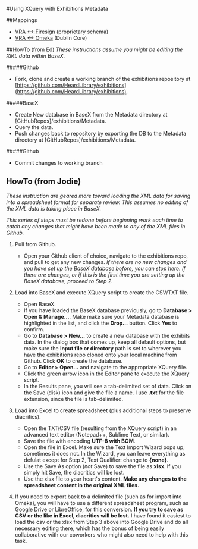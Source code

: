 #Using XQuery with Exhibitions Metadata

##Mappings
* [VRA <-> Firesign](https://github.com/HeardLibrary/exhibitions/blob/master/XQuery/Crosswalk_Firesign_VRA.md) (proprietary schema)
* [VRA <-> Omeka](https://github.com/HeardLibrary/exhibitions/blob/master/XQuery/Crosswalk_DC_VRA_OMEKA_EXHIBITS.md) (Dublin Core)

##HowTo (from Ed)
*These instructions assume you might be editing the XML data within BaseX.*

#####Github
* Fork, clone and create a working branch of the exhibitions repository at [https://github.com/HeardLibrary/exhibitions](https://github.com/HeardLibrary/exhibitions).

#####BaseX
* Create New database in BaseX from the Metadata directory at [GitHubRepos]/exhibitions/Metadata.
* Query the data.
* Push changes back to repository by exporting the DB to the Metadata directory at [GitHubRepos]/exhibitions/Metadata.

#####Github
* Commit changes to working branch


## HowTo (from Jodie)
*These instruction are geared more toward loading the XML data for saving into a spreadsheet format for separate review. This assumes no editing of the XML data is taking place in BaseX.*

*This series of steps must be redone before beginning work each time to catch any changes that might have been made to any of the XML files in Github.*

1. Pull from Github.
   * Open your Github client of choice, navigate to the exhibitions repo, and pull to get any new changes. *If there are no new changes and you have set up the BaseX database before, you can stop here. If there are changes, or if this is the first time you are setting up the BaseX database, proceed to Step 2.*

2. Load into BaseX and execute XQuery script to create the CSV/TXT file.
   * Open BaseX.
   * If you have loaded the BaseX database previously, go to **Database > Open &amp; Manage...**. Make make sure your Metadata database is highlighted in the list, and click the **Drop...** button. Click **Yes** to confirm.
   * Go to **Database > New...** to create a new database with the exhibits data. In the dialog box that comes up, keep all default options, but make sure the **Input file or directory** path is set to wherever you have the exhibitions repo cloned onto your local machine from Github. Click **OK** to create the database.
   * Go to **Editor > Open...** and navigate to the appropriate XQuery file.
   * Click the green arrow icon in the Editor pane to execute the XQuery script.
   * In the Results pane, you will see a tab-delimited set of data. Click on the Save (disk) icon and give the file a name. I use **.txt** for the file extension, since the file is tab-delimited.

3. Load into Excel to create spreadsheet (plus additional steps to preserve diacritics).
   * Open the TXT/CSV file (resulting from the XQuery script) in an advanced text editor (Notepad++, Sublime Text, or similar).
   * Save the file with encoding **UTF-8 with BOM**.
   * Open the file in Excel. Make sure the Text Import Wizard pops up; sometimes it does not. In the Wizard, you can leave everything as defulat except for Step 2, Text Qualifier: change to **{none}**.
   * Use the Save As option (*not* Save) to save the file as **xlsx**. If you simply hit Save, the diacritics will be lost.
   * Use the xlsx file to your heart's content. **Make any changes to the spreadsheet content in the original XML files.**

4. If you need to export back to a delimited file (such as for import into Omeka), you will have to use a different spreadsheet program, such as Google Drive or LibreOffice, for this conversion. **If you try to save as CSV or the like in Excel, diacritics will be lost.** I have found it easiest to load the csv or the xlsx from Step 3 above into Google Drive and do all necessary editing there, which has the bonus of being easily collaborative with our coworkers who might also need to help with this task.

